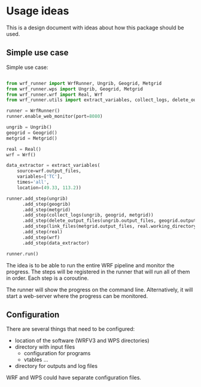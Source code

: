 # Usage ideas

This is a design document with ideas about how this package should be used.

## Simple use case

Simple use case:

```python

from wrf_runner import WrfRunner, Ungrib, Geogrid, Metgrid
from wrf_runner.wps import Ungrib, Geogrid, Metgrid
from wrf_runner.wrf import Real, Wrf
from wrf_runner.utils import extract_variables, collect_logs, delete_output_files, link_files

runner = WrfRunner()
runner.enable_web_monitor(port=8080)

ungrib = Ungrib()
geogrid = Geogrid()
metgrid = Metgrid()

real = Real()
wrf = Wrf()

data_extractor = extract_variables(
    source=wrf.output_files,
    variables=['TC'],
    times='all',
    location=(49.33, 113.2))

runner.add_step(ungrib)
      .add_step(geogrib)
      .add_step(metgrid)
      .add_step(collect_logs(ungrib, geogrid, metgrid))
      .add_step(delete_output_files(ungrib.output_files, geogrid.output_files))
      .add_step(link_files(metgrid.output_files, real.working_directory))
      .add_step(real)
      .add_step(wrf)
      .add_step(data_extractor)

runner.run()

```

The idea is to be able to run the entire WRF pipeline and monitor the progress. The steps will be
registered in the runner that will run all of them in order. Each step is a coroutine.

The runner will show the progress on the command line. Alternatively, it will start a web-server
where the progress can be monitored.

## Configuration

There are several things that need to be configured:

* location of the software (WRFV3 and WPS directories)
* directory with input files
  * configuration for programs
  * vtables ...
* directory for outputs and log files

WRF and WPS could have separate configuration files.  